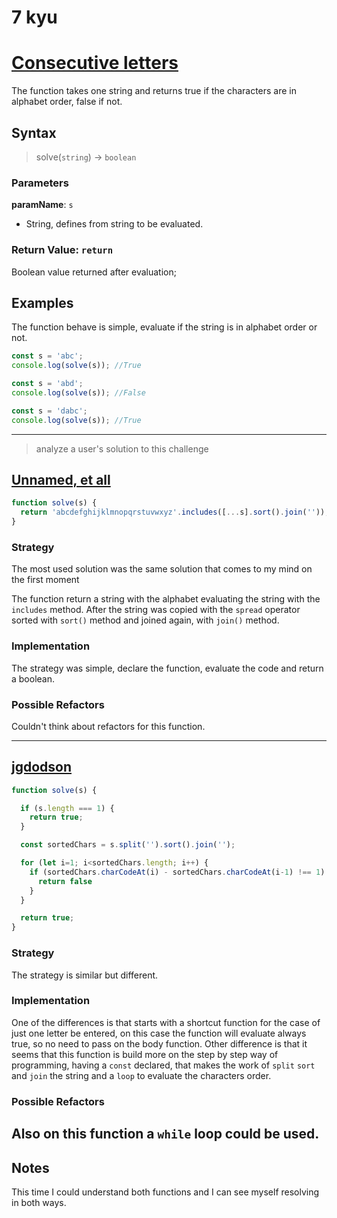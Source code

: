 # 7 kyu

# [Consecutive letters](https://www.codewars.com/kata/5ce6728c939bf80029988b57)

The function takes one string and returns true if the characters are in alphabet order, false if not.

## Syntax

> solve(`string`) -> `boolean`

### Parameters

**paramName**: `s`

- String, defines from string to be evaluated.


### Return Value: `return`

Boolean value returned after evaluation;

## Examples

The function behave is simple, evaluate if the string is in alphabet order or not.


```js
const s = 'abc';
console.log(solve(s)); //True
``````

```js
const s = 'abd';
console.log(solve(s)); //False

``````

```js
const s = 'dabc';
console.log(solve(s)); //True

``````

---

> analyze a user's solution to this challenge

## [Unnamed, et all](https://www.codewars.com/users/Unnamed)

```js
function solve(s) {
  return 'abcdefghijklmnopqrstuvwxyz'.includes([...s].sort().join(''));
}
```

### Strategy

The most used solution was the same solution that comes to my mind on the first moment

The function return a string with the alphabet evaluating the string with the `includes` method.
After the string was copied with the `spread` operator sorted with `sort()` method and joined again, with `join()` method.

### Implementation

The strategy was simple, declare the function, evaluate the code and return a boolean.

### Possible Refactors

Couldn't think about refactors for this function.

---

## [jgdodson](https://www.codewars.com/users/jgdodson)

```js
function solve(s) {

  if (s.length === 1) {
    return true;
  }

  const sortedChars = s.split('').sort().join('');

  for (let i=1; i<sortedChars.length; i++) {
    if (sortedChars.charCodeAt(i) - sortedChars.charCodeAt(i-1) !== 1) {
      return false
    }
  }

  return true;
}
```

### Strategy

The strategy is similar but different.

### Implementation

One of the differences is that starts with a shortcut function for the case of just one letter be entered, on this case the function will evaluate always true, so no need to pass on the body function. Other difference is that it seems that this function is build more on the step by step way of programming, having a `const` declared, that makes the work of `split` `sort` and `join` the string and a `loop` to evaluate the characters order.

### Possible Refactors

Also on this function a `while` loop could be used.
---

## Notes

This time I could understand both functions and I can see myself resolving in both ways.
